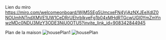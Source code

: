 Lien du miro
https://miro.com/welcomeonboard/WjM5SEg5UmcxeFN4VjAzNXJEeXdlZ0NOUmhNTndXMVE1UW1CeDRrUEhrblkyeFg1b04xMHdRTGcwUGl0YmZmYnwzMDc0NDU3MzY3ODE3NjU0OTU5?invite_link_id=908342844945

Plan de la maison 
![housePlan1](https://user-images.githubusercontent.com/56164632/143010983-0b3a0903-7380-4566-a8fa-d52563abb44e.png)
![housePlan](https://user-images.githubusercontent.com/56164632/143011008-cb138bfa-4d8a-4995-bedb-46fa8995af08.png)

